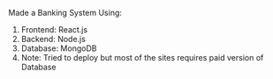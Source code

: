 Made a Banking System Using:
1. Frontend: React.js
2. Backend: Node.js
3. Database: MongoDB
4. Note: Tried to deploy but most of the sites requires paid version of Database
